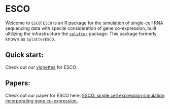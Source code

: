 # ESCO


Welcome to ``ESCO``! ``ESCO`` is an R package for the simulation of
single-cell RNA sequencing data with special consideration of gene co-expression, built ultilizing the infrastructure the [`splatter`](https://github.com/Oshlack/splatter) package. This package formerly known as `SplatterESCO`.

## Quick start:

Check out our [vignettes](https://www.dropbox.com/s/ly1x20c7bommsvi/esco.html?dl=0) for ESCO.

## Papers:
Check out our paper for ESCO here:
[ESCO: single cell expression simulation incorporating gene co-expression.](https://www.biorxiv.org/content/10.1101/2020.10.20.347211v1)
